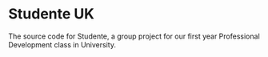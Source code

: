 # Studente UK

The source code for Studente, a group project for our first year Professional Development class in University.
